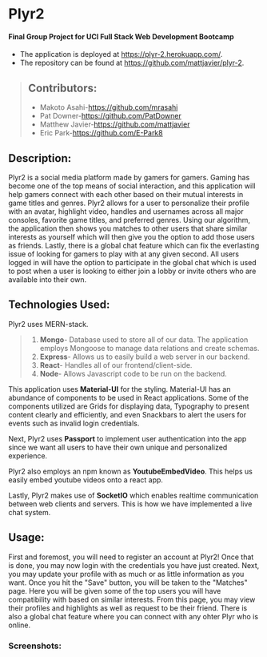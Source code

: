 # Plyr2

#### Final Group Project for UCI Full Stack Web Development Bootcamp

* The application is deployed at https://plyr-2.herokuapp.com/.
* The repository can be found at https://github.com/mattjavier/plyr-2.

>## **Contributors:**
>* Makoto Asahi-https://github.com/mrasahi
>* Pat Downer-https://github.com/PatDowner
>* Matthew Javier-https://github.com/mattjavier
>* Eric Park-https://github.com/E-Park8



## Description:
Plyr2 is a social media platform made by gamers for gamers. Gaming has become one of the top means of social interaction, and this application will help gamers connect with each other based on their mutual interests in game titles and genres. Plyr2 allows for a user to personalize their profile with an avatar, highlight video, handles and usernames across all major consoles, favorite game titles, and preferred genres. Using our algorithm, the application then shows you matches to other users that share similar interests as yourself which will then give you the option to add those users as friends. Lastly, there is a global chat feature which can fix the everlasting issue of looking for gamers to play with at any given second. All users logged in will have the option to participate in the global chat which is used to post when a user is looking to either join a lobby or invite others who are available into their own. 

## Technologies Used:
Plyr2 uses MERN-stack.
>1. __Mongo__- Database used to store all of our data. The application employs Mongoose to manage data relations and create schemas.
>2. __Express__- Allows us to easily build a web server in our backend.
>3. __React__- Handles all of our frontend/client-side.  
>4. __Node__- Allows Javascript code to be run on the backend. 

This application uses __Material-UI__ for the styling. Material-UI has an abundance of components to be used in React applications. Some of the components utilized are Grids for displaying data, Typography to present content clearly and efficiently, and even Snackbars to alert the users for events such as invalid login credentials.   

Next, Plyr2 uses __Passport__ to implement user authentication into the app since we want all users to have their own unique and personalized experience.

Plyr2 also employs an npm known as __YoutubeEmbedVideo__. This helps us easily embed youtube videos onto a react app.

Lastly, Plyr2 makes use of __SocketIO__ which enables realtime communication between web clients and servers. This is how we have implemented a live chat system. 

## Usage: 
First and foremost, you will need to register an account at Plyr2! Once that is done, you may now login with the credentials you have just created. Next, you may update your profile with as much or as little information as you want. Once you hit the "Save" button, you will be taken to the "Matches" page. Here you will be given some of the top users you will have compatibility with based on similar interests. From this page, you may view their profiles and highlights as well as request to be their friend. There is also a global chat feature where you can connect with any ohter Plyr who is online.    

### Screenshots:
